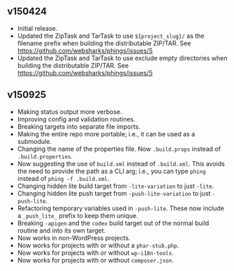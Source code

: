 ## v150424

- Initial release.
- Updated the ZipTask and TarTask to use `${project_slug}/` as the filename prefix when building the distributable ZIP/TAR. See https://github.com/websharks/phings/issues/5
- Updated the ZipTask and TarTask to use exclude empty directories when building the distributable ZIP/TAR. See https://github.com/websharks/phings/issues/5

## v150925

- Making status output more verbose.
- Improving config and validation routines.
- Breaking targets into separate file imports.
- Making the entire repo more portable; i.e., it can be used as a submodule.
- Changing the name of the properties file. Now `.build.props` instead of `.build.properties`.
- Now suggesting the use of `build.xml` instead of `.build.xml`. This avoids the need to provide the path as a CLI arg; i.e., you can type `phing` instead of `phing -f .build.xml`.
- Changing hidden lite build target from `-lite-variation` to just `-lite`.
- Changing hidden lite push target from `-push-lite-variation` to just `-push-lite`.
- Refactoring temporary variables used in `-push-lite`. These now include a `_push_lite_` prefix to keep them unique.
- Breaking `-apigen` and the `codex` build target out of the normal build routine and into its own target.
- Now works in non-WordPress projects.
- Now works for projects with or without a `phar-stub.php`.
- Now works for projects with or without `wp-i18n-tools`.
- Now works for projects with or without `composer.json`.
